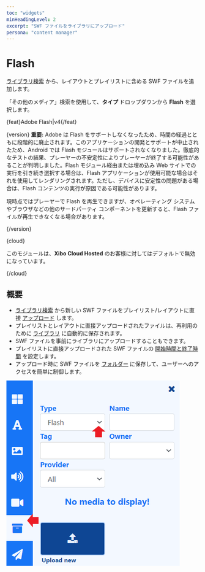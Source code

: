 ```yaml
---
toc: "widgets"
minHeadingLevel: 2
excerpt: "SWF ファイルをライブラリにアップロード"
persona: "content manager"
---
```


# Flash

[ライブラリ検索](layouts_editor.html#content-library-search) から、レイアウトとプレイリストに含める SWF ファイルを追加します。

「その他のメディア」検索を使用して、**タイプ** ドロップダウンから **Flash** を選択します。

{feat}Adobe Flash|v4{/feat}

{version}
**重要:** Adobe は Flash をサポートしなくなったため、時間の経過とともに段階的に廃止されます。このアプリケーションの開発とサポートが中止されたため、Android では Flash モジュールはサポートされなくなりました。徹底的なテストの結果、プレーヤーの不安定性によりプレーヤーが終了する可能性があることが判明しました。Flash モジュール経由または埋め込み Web サイトでの実行を引き続き選択する場合は、Flash アプリケーションが使用可能な場合はそれを使用してレンダリングされます。ただし、デバイスに安定性の問題がある場合は、Flash コンテンツの実行が原因である可能性があります。

現時点ではプレーヤーで Flash を再生できますが、オペレーティング システムやブラウザなどの他のサードパーティ コンポーネントを更新すると、Flash ファイルが再生できなくなる場合があります。

{/version}

{cloud}

このモジュールは、**Xibo Cloud Hosted** のお客様に対してはデフォルトで無効になっています。

{/cloud}

## 概要

- [ライブラリ検索](layouts_editor.html#content-library-search) から新しい SWF ファイルをプレイリスト/レイアウトに直接 [アップロード](media_library.html#content-add-media-upload) します。
- プレイリストとレイアウトに直接アップロードされたファイルは、再利用のために [ライブラリ](media_library.html) に自動的に保存されます。
- SWF ファイルを事前にライブラリにアップロードすることもできます。
- プレイリストに直接アップロードされた SWF ファイルの [開始時間と終了時間](media_playlists.html#content-widget-expiry-dates) を設定します。
- アップロード時に SWF ファイルを [フォルダー](tour_folders.html#content-saving-to-folders) に保存して、ユーザーへのアクセスを簡単に制御します。

![Flash](img/v4_media_module_flash.png)

